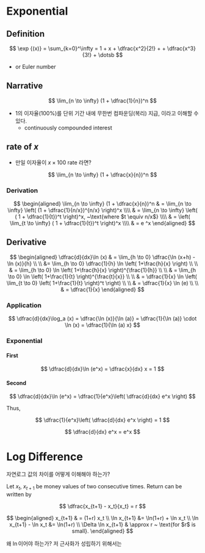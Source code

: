 
# Exponential 

## Definition 

$$
\exp {(x)} = \sum_{k=0}^\infty = 1 + x + \dfrac{x^2}{2!} + + \dfrac{x^3}{3!} + \dotsb
$$

* or Euler number 

## Narrative 

$$
\lim_{n \to \infty} (1 + \dfrac{1}{n})^n
$$

* 1의 이자율(100%)를 단위 기간 내에 무한번 컴파운딩(복리) 지급, 이라고 이해할 수 있다. 
	+ continuously compounded interest 

## rate of $x$

* 만일 이자율이 $x \times 100$ rate 라면? 

$$
\lim_{n \to \infty} (1 + \dfrac{x}{n})^n
$$

### Derivation 

$$
\begin{aligned}
\lim_{n \to \infty} (1 + \dfrac{x}{n})^n   & = \lim_{n \to \infty} \left( (1 + \dfrac{1}{n/x})^{n/x} \right)^x \\\\
& = \lim_{n \to \infty} \left( ( 1 + \dfrac{1}{t})^t \right)^x, ~\text{where $t \equiv n/x$} \\\\
& = \left( \lim_{t \to \infty} ( 1 + \dfrac{1}{t})^t \right)^x \\\\
& =  e ^x
\end{aligned}
$$

## Derivative 

$$
\begin{aligned}
\dfrac{d}{dx}\ln (x) & = \lim_{h \to 0} \dfrac{\ln (x+h) - \ln (x)}{h} \\ \\
&=  \lim_{h \to 0} \dfrac{1}{h} \ln \left( 1+\frac{h}{x} \right) \\ \\
& =  \lim_{h \to 0} \ln 
\left( 1+\frac{h}{x} \right)^{\frac{1}{h}} \\ \\
& =  \lim_{h \to 0} \ln \left( 1+\frac{1}{t} \right)^{\frac{t}{x}} \\ \\
& = \dfrac{1}{x} \ln \left( \lim_{t \to 0} \left( 1+\frac{1}{t} \right)^t \right) \\ \\
& = \dfrac{1}{x} \ln (e) \\ \\
& = \dfrac{1}{x}
\end{aligned}
$$

### Application 

$$
\dfrac{d}{dx}\log_a (x) = \dfrac{\ln (x)}{\ln (a)} = \dfrac{1}{\ln (a)} \cdot \ln (x) = \dfrac{1}{\ln (a) x}
$$

### Exponential 

#### First 

$$
\dfrac{d}{dx}\ln (e^x) = \dfrac{x}{dx} x = 1 
$$

#### Second 

$$
\dfrac{d}{dx}\ln (e^x) = \dfrac{1}{e^x}\left( \dfrac{d}{dx} e^x \right)
$$

Thus, 

$$
\dfrac{1}{e^x}\left( \dfrac{d}{dx} e^x \right) = 1
$$

$$
\dfrac{d}{dx} e^x = e^x
$$


# Log Difference 

자연로그 값의 차이를 어떻게 이해해야 하는가? 

Let $x_t$, $x_{t+1}$ be money values of two consecutive times. Return can be written by 

$$
\dfrac{x_{t+1} - x_t}{x_t}  = r
$$

$$
\begin{aligned}
x_{t+1} & = (1+r) x_t \\
\ln x_{t+1} &= \ln(1+r) + \ln x_t \\
\ln x_{t+1} - \ln x_t &= \ln(1+r) \\
\Delta \ln x_{t+1} & \approx r ~ \text{for $r$ is small}.
\end{aligned}
$$

왜 $\ln$이어야 하는가? 저 근사화가 성립하기 위해서는 


<!--stackedit_data:
eyJoaXN0b3J5IjpbLTgzMTA1NjY1MCwxNDQ2NDk3OTM4XX0=
-->